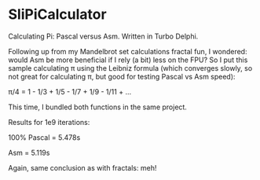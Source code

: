 # SliPiCalculator
Calculating Pi: Pascal versus Asm. Written in Turbo Delphi.

Following up from my Mandelbrot set calculations fractal fun, I wondered: would Asm be more beneficial if I rely (a bit) less on the FPU?
So I put this sample calculating π using the Leibniz formula (which converges slowly, so not great for calculating π, but good for testing Pascal vs Asm speed):

π/4 = 1 - 1/3 + 1/5 - 1/7 + 1/9 - 1/11 + ...

This time, I bundled both functions in the same project.

Results for 1e9 iterations:

100% Pascal = 5.478s

Asm = 5.119s

Again, same conclusion as with fractals: meh!

